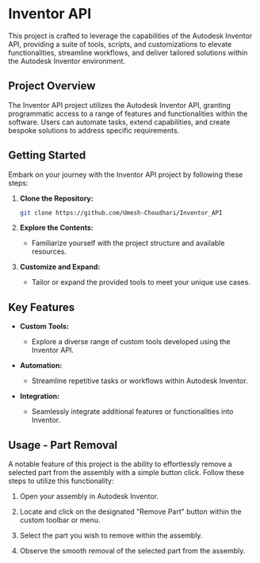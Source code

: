 # Inventor API

This project is crafted to leverage the capabilities of the Autodesk Inventor API, providing a suite of tools, scripts, and customizations to elevate functionalities, streamline workflows, and deliver tailored solutions within the Autodesk Inventor environment.

## Project Overview

The Inventor API project utilizes the Autodesk Inventor API, granting programmatic access to a range of features and functionalities within the software. Users can automate tasks, extend capabilities, and create bespoke solutions to address specific requirements.

## Getting Started

Embark on your journey with the Inventor API project by following these steps:

1. **Clone the Repository:**
   ```bash
   git clone https://github.com/Umesh-Choudhari/Inventor_API
   ```

2. **Explore the Contents:**
   - Familiarize yourself with the project structure and available resources.

3. **Customize and Expand:**
   - Tailor or expand the provided tools to meet your unique use cases.

## Key Features

- **Custom Tools:**
  - Explore a diverse range of custom tools developed using the Inventor API.

- **Automation:**
  - Streamline repetitive tasks or workflows within Autodesk Inventor.

- **Integration:**
  - Seamlessly integrate additional features or functionalities into Inventor.

## Usage - Part Removal

A notable feature of this project is the ability to effortlessly remove a selected part from the assembly with a simple button click. Follow these steps to utilize this functionality:

1. Open your assembly in Autodesk Inventor.

2. Locate and click on the designated "Remove Part" button within the custom toolbar or menu.

3. Select the part you wish to remove within the assembly.

4. Observe the smooth removal of the selected part from the assembly.
